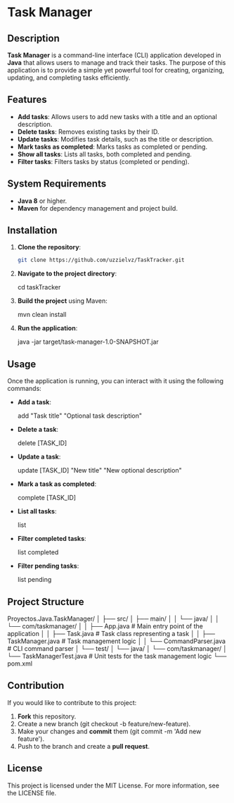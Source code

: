 # Task Manager

## Description

**Task Manager** is a command-line interface (CLI) application developed in **Java** that allows users to manage and track their tasks. The purpose of this application is to provide a simple yet powerful tool for creating, organizing, updating, and completing tasks efficiently.

## Features

* **Add tasks**: Allows users to add new tasks with a title and an optional description.
* **Delete tasks**: Removes existing tasks by their ID.
* **Update tasks**: Modifies task details, such as the title or description.
* **Mark tasks as completed**: Marks tasks as completed or pending.
* **Show all tasks**: Lists all tasks, both completed and pending.
* **Filter tasks**: Filters tasks by status (completed or pending).

## System Requirements

* **Java 8** or higher.
* **Maven** for dependency management and project build.

## Installation

1. **Clone the repository**:

   ```bash
   git clone https://github.com/uzzielvz/TaskTracker.git
   
2. **Navigate to the project directory**:

   cd taskTracker

3. **Build the project** using Maven:

   mvn clean install

4. **Run the application**:

   java -jar target/task-manager-1.0-SNAPSHOT.jar

## Usage

Once the application is running, you can interact with it using the following commands:

* **Add a task**:

   add "Task title" "Optional task description"

* **Delete a task**:

   delete [TASK_ID]

* **Update a task**:

   update [TASK_ID] "New title" "New optional description"

* **Mark a task as completed**:

   complete [TASK_ID]

* **List all tasks**:

   list

* **Filter completed tasks**:

   list completed

* **Filter pending tasks**:

   list pending

## Project Structure

Proyectos.Java.TaskManager/
│
├── src/
│   ├── main/
│   │   └── java/
│   │       └── com/taskmanager/
│   │            ├── App.java          # Main entry point of the application
│   │            ├── Task.java         # Task class representing a task
│   │            ├── TaskManager.java  # Task management logic
│   │            └── CommandParser.java # CLI command parser
│   └── test/
│       └── java/
│           └── com/taskmanager/
│                └── TaskManagerTest.java # Unit tests for the task management logic
└── pom.xml

## Contribution

If you would like to contribute to this project:

1. **Fork** this repository.
2. Create a new branch (git checkout -b feature/new-feature).
3. Make your changes and **commit** them (git commit -m 'Add new feature').
4. Push to the branch and create a **pull request**.

## License

This project is licensed under the MIT License. For more information, see the LICENSE file.

